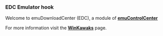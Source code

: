 ### EDC Emulator hook

Welcome to emuDownloadCenter (EDC), a module of [**emuControlCenter**](https://github.com/PhoenixInteractiveNL/emuControlCenter/wiki/)

For more information visit the [**WinKawaks**](https://github.com/PhoenixInteractiveNL/edc-masterhook/wiki/Emulator-winkawaks#menu) page.
